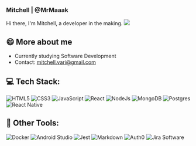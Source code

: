 ### Mitchell | @MrMaaak
Hi there, I'm Mitchell, a developer in the making.
[<img src="https://img.shields.io/badge/linkedin%20-%230077B5.svg?&style=for-the-badge&logo=linkedin&logoColor=white"/>](https://www.linkedin.com/in/mitchell-vari/)

## 😄 More about me
- Currently studying Software Development
- Contact: mitchell.vari@gmail.com

## 💻 Tech Stack:
![HTML5](https://img.shields.io/badge/html5-%23E34F26.svg?style=for-the-badge&logo=html5&logoColor=white) ![CSS3](https://img.shields.io/badge/css3-blue.svg?style=for-the-badge&logo=css3&logoColor=white) ![JavaScript](https://img.shields.io/badge/javascript-%23323330.svg?style=for-the-badge&logo=javascript&logoColor=%23F7DF1E) ![React](https://img.shields.io/badge/react-%2320232a.svg?style=for-the-badge&logo=react&logoColor=%2361DAFB) ![NodeJs](https://img.shields.io/badge/node.js%20-%2343853D.svg?&style=for-the-badge&logo=node.js&logoColor=white) ![MongoDB](https://img.shields.io/badge/MongoDB-%234ea94b.svg?style=for-the-badge&logo=mongodb&logoColor=white) ![Postgres](https://img.shields.io/badge/postgres-%23316192.svg?style=for-the-badge&logo=postgresql&logoColor=white) ![React Native](https://img.shields.io/badge/react_native%20-%2320232a.svg?&style=for-the-badge&logo=react&logoColor=%2361DAFB)
 
## :hammer: Other Tools:
![Docker](https://img.shields.io/badge/docker%20-%230db7ed.svg?&style=for-the-badge&logo=docker&logoColor=white) ![Android Studio](https://img.shields.io/badge/-Android%20Studio-3DDC84?logo=androidstudio&logoColor=white&style=for-the-badge) ![Jest](https://img.shields.io/badge/-Jest-C21325?logo=Jest&logoColor=white&style=for-the-badge) ![Markdown](https://img.shields.io/badge/markdown-%23000000.svg?style=for-the-badge&logo=markdown&logoColor=white) ![Auth0](https://img.shields.io/badge/-Auth0-EB5424?logo=Auth0&logoColor=white&style=for-the-badge) ![Jira Software](https://img.shields.io/badge/-Jira%20Software-0052CC?logo=jirasoftware&logoColor=white&style=for-the-badge)





